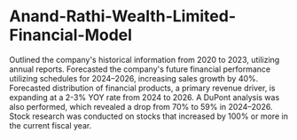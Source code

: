 # Anand-Rathi-Wealth-Limited-Financial-Model

Outlined the company's historical information from 2020 to 2023, utilizing annual reports.
Forecasted the company's future financial performance utilizing schedules for 2024–2026, increasing sales growth by 40%.
Forecasted distribution of financial products, a primary revenue driver, is expanding at a 2-3% YOY rate from 2024 to 2026.
A DuPont analysis was also performed, which revealed a drop from 70% to 59% in 2024–2026.
Stock research was conducted on stocks that increased by 100% or more in the current fiscal year.
